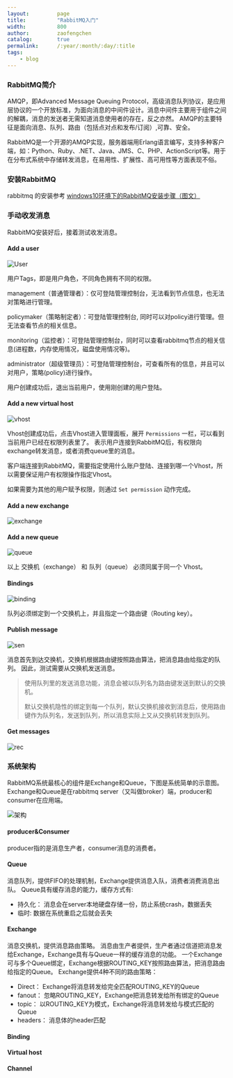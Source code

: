 ```yaml
---
layout:         page
title:          "RabbitMQ入门"
width:          800
author:         zaofengchen
catalog:        true
permalink:      /:year/:month/:day/:title
tags:
    - blog
---
```


### RabbitMQ简介
AMQP，即Advanced Message Queuing Protocol，高级消息队列协议，是应用层协议的一个开放标准，为面向消息的中间件设计。消息中间件主要用于组件之间的解耦，消息的发送者无需知道消息使用者的存在，反之亦然。
AMQP的主要特征是面向消息、队列、路由（包括点对点和发布/订阅）,可靠、安全。

RabbitMQ是一个开源的AMQP实现，服务器端用Erlang语言编写，支持多种客户端，如：Python、Ruby、.NET、Java、JMS、C、PHP、ActionScript等。用于在分布式系统中存储转发消息，在易用性、扩展性、高可用性等方面表现不俗。

### 安装RabbitMQ
rabbitmq 的安装参考 [windows10环境下的RabbitMQ安装步骤（图文）](https://blog.csdn.net/weixin_39735923/article/details/79288578)

### 手动收发消息
RabbitMQ安装好后，接着测试收发消息。
#### Add a user
<img src="http://tvax3.sinaimg.cn/large/7d4c6366gy1ggh4kwv049j20yt09y74f.jpg" alt="User" width="{{ page.width}}" align="bottom" />

用户Tags，即是用户角色，不同角色拥有不同的权限。

management（普通管理者）：仅可登陆管理控制台，无法看到节点信息，也无法对策略进行管理。

policymaker（策略制定者）：可登陆管理控制台, 同时可以对policy进行管理。但无法查看节点的相关信息。

monitoring（监控者）：可登陆管理控制台，同时可以查看rabbitmq节点的相关信息(进程数，内存使用情况，磁盘使用情况等)。

administrator（超级管理员）：可登陆管理控制台，可查看所有的信息，并且可以对用户，策略(policy)进行操作。

用户创建成功后，退出当前用户，使用刚创建的用户登陆。

#### Add a new virtual host
<img src="http://tvax3.sinaimg.cn/large/7d4c6366gy1ggh4nhxbevj20yt09jt90.jpg" alt="vhost" width="{{ page.width}}" align="bottom" />

Vhost创建成功后，点击Vhost进入管理面板，展开 `Permissions` 一栏，可以看到当前用户已经在权限列表里了。
表示用户连接到RabbitMQ后，有权限向exchange转发消息，或者消费queue里的消息。

客户端连接到RabbitMQ，需要指定使用什么账户登陆、连接到哪一个Vhost，所以需要保证用户有权限操作指定Vhost。

如果需要为其他的用户赋予权限，则通过 `Set permission` 动作完成。

#### Add a new exchange
<img src="http://tvax3.sinaimg.cn/large/7d4c6366gy1ggh4nw55uvj20yd08jglm.jpg" alt="exchange" width="{{ page.width}}" align="bottom" />


#### Add a new queue
<img src="http://tva3.sinaimg.cn/large/7d4c6366gy1ggh4od56x6j20yt08fq32.jpg" alt="queue" width="{{ page.width}}" align="bottom" />

以上 交换机（exchange） 和 队列（queue） 必须同属于同一个 Vhost。

#### Bindings
<img src="http://tva1.sinaimg.cn/large/7d4c6366gy1ggh4ou20p0j20yt0c80sx.jpg" alt="binding" width="{{ page.width}}" align="bottom" />

队列必须绑定到一个交换机上，并且指定一个路由键（Routing key）。

#### Publish message
<img src="http://tvax4.sinaimg.cn/large/7d4c6366gy1gghaxc3ovuj20yt0e3jrl.jpg" alt="sen" width="{{ page.width}}" align="bottom" />

消息首先到达交换机，交换机根据路由键按照路由算法，把消息路由给指定的队列。
因此，测试需要从交换机发送消息。

>使用队列里的发送消息功能，消息会被以队列名为路由键发送到默认的交换机。
>
>默认交换机隐性的绑定到每一个队列，默认交换机接收到消息后，使用路由键作为队列名，发送到队列，所以消息实际上又从交换机转发到队列。

#### Get messages
<img src="http://tvax2.sinaimg.cn/large/7d4c6366gy1gghaxp650uj20y80ckq34.jpg" alt="rec" width="{{ page.width}}" align="bottom" />



### 系统架构
RabbitMQ系统最核心的组件是Exchange和Queue，下图是系统简单的示意图。Exchange和Queue是在rabbitmq server（又叫做broker）端，producer和consumer在应用端。

<img src="http://tva3.sinaimg.cn/large/7d4c6366gy1ggh4yfepdyj210c0nsn4b.jpg" alt="架构" width="{{ page.width}}" align="bottom" />

#### producer&Consumer
producer指的是消息生产者，consumer消息的消费者。

#### Queue
消息队列，提供FIFO的处理机制，Exchange提供消息入队，消费者消费消息出队。
Queue具有缓存消息的能力，缓存方式有:
- 持久化：      消息会在server本地硬盘存储一份，防止系统crash，数据丢失
- 临时:         数据在系统重启之后就会丢失

#### Exchange
消息交换机，提供消息路由策略。
消息由生产者提供，生产者通过信道把消息发给Exchange，Exchange具有与Queue一样的缓存消息的功能。
一个Exchange可与多个Queue绑定，Exchange根据ROUTING_KEY按照路由算法，把消息路由给指定的Queue。
Exchange提供4种不同的路由策略：
- Direct：    Exchange将消息转发给完全匹配ROUTING_KEY的Queue
- fanout：    忽略ROUTING_KEY，Exchange把消息转发给所有绑定的Queue
- topic：     以ROUTING_KEY为模式，Exchange将消息转发给与模式匹配的Queue
- headers：   消息体的header匹配

#### Binding

#### Virtual host

#### Channel



